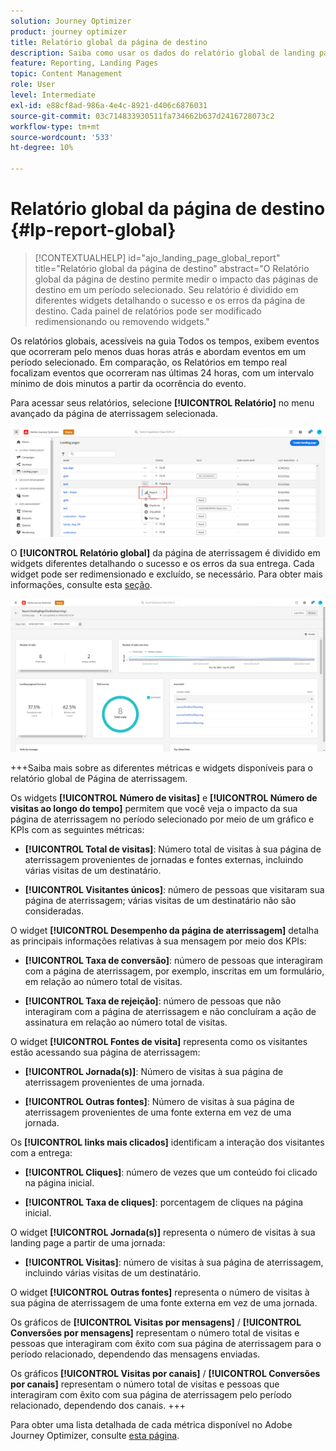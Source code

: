 ```yaml
---
solution: Journey Optimizer
product: journey optimizer
title: Relatório global da página de destino
description: Saiba como usar os dados do relatório global de landing pages
feature: Reporting, Landing Pages
topic: Content Management
role: User
level: Intermediate
exl-id: e88cf8ad-986a-4e4c-8921-d406c6876031
source-git-commit: 03c714833930511fa734662b637d2416728073c2
workflow-type: tm+mt
source-wordcount: '533'
ht-degree: 10%

---
```


# Relatório global da página de destino {#lp-report-global}

>[!CONTEXTUALHELP]
>id="ajo_landing_page_global_report"
>title="Relatório global da página de destino"
>abstract="O Relatório global da página de destino permite medir o impacto das páginas de destino em um período selecionado. Seu relatório é dividido em diferentes widgets detalhando o sucesso e os erros da página de destino. Cada painel de relatórios pode ser modificado redimensionando ou removendo widgets."

Os relatórios globais, acessíveis na guia Todos os tempos, exibem eventos que ocorreram pelo menos duas horas atrás e abordam eventos em um período selecionado. Em comparação, os Relatórios em tempo real focalizam eventos que ocorreram nas últimas 24 horas, com um intervalo mínimo de dois minutos a partir da ocorrência do evento.

Para acessar seus relatórios, selecione **[!UICONTROL Relatório]** no menu avançado da página de aterrissagem selecionada.

![](assets/landing_page_report.png)

O **[!UICONTROL Relatório global]** da página de aterrissagem é dividido em widgets diferentes detalhando o sucesso e os erros da sua entrega. Cada widget pode ser redimensionado e excluído, se necessário. Para obter mais informações, consulte esta [seção](global-report.md).

![](assets/landing_page_global.png)

+++Saiba mais sobre as diferentes métricas e widgets disponíveis para o relatório global de Página de aterrissagem.

Os widgets **[!UICONTROL Número de visitas]** e **[!UICONTROL Número de visitas ao longo do tempo]** permitem que você veja o impacto da sua página de aterrissagem no período selecionado por meio de um gráfico e KPIs com as seguintes métricas:

* **[!UICONTROL Total de visitas]**: Número total de visitas à sua página de aterrissagem provenientes de jornadas e fontes externas, incluindo várias visitas de um destinatário.

* **[!UICONTROL Visitantes únicos]**: número de pessoas que visitaram sua página de aterrissagem; várias visitas de um destinatário não são consideradas.

O widget **[!UICONTROL Desempenho da página de aterrissagem]** detalha as principais informações relativas à sua mensagem por meio dos KPIs:

* **[!UICONTROL Taxa de conversão]**: número de pessoas que interagiram com a página de aterrissagem, por exemplo, inscritas em um formulário, em relação ao número total de visitas.

* **[!UICONTROL Taxa de rejeição]**: número de pessoas que não interagiram com a página de aterrissagem e não concluíram a ação de assinatura em relação ao número total de visitas.

O widget **[!UICONTROL Fontes de visita]** representa como os visitantes estão acessando sua página de aterrissagem:

* **[!UICONTROL Jornada(s)]**: Número de visitas à sua página de aterrissagem provenientes de uma jornada.

* **[!UICONTROL Outras fontes]**: Número de visitas à sua página de aterrissagem provenientes de uma fonte externa em vez de uma jornada.

Os **[!UICONTROL links mais clicados]** identificam a interação dos visitantes com a entrega:

* **[!UICONTROL Cliques]**: número de vezes que um conteúdo foi clicado na página inicial.

* **[!UICONTROL Taxa de cliques]**: porcentagem de cliques na página inicial.

O widget **[!UICONTROL Jornada(s)]** representa o número de visitas à sua landing page a partir de uma jornada:

* **[!UICONTROL Visitas]**: número de visitas à sua página de aterrissagem, incluindo várias visitas de um destinatário.

O widget **[!UICONTROL Outras fontes]** representa o número de visitas à sua página de aterrissagem de uma fonte externa em vez de uma jornada.

Os gráficos de **[!UICONTROL Visitas por mensagens]** / **[!UICONTROL Conversões por mensagens]** representam o número total de visitas e pessoas que interagiram com êxito com sua página de aterrissagem para o período relacionado, dependendo das mensagens enviadas.

Os gráficos **[!UICONTROL Visitas por canais]** / **[!UICONTROL Conversões por canais]** representam o número total de visitas e pessoas que interagiram com êxito com sua página de aterrissagem pelo período relacionado, dependendo dos canais.
+++

Para obter uma lista detalhada de cada métrica disponível no Adobe Journey Optimizer, consulte [esta página](global-report.md#list-of-components-global).
